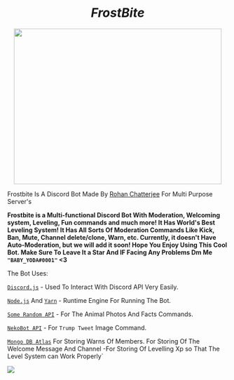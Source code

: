 # <div align="center">**_FrostBite_**
    
<div align="center">
    <img src="https://github.com/InsaneCoder789/Frostbite-1/blob/master/Frostbite.jpeg" height="355px" width="474px" />

</div>
    


Frostbite Is A Discord Bot Made By [Rohan Chatterjee](https://github.com/InsaneCoder789) For Multi Purpose Server's 
    
 **Frostbite is a Multi-functional Discord Bot With Moderation, Welcoming system, Leveling, Fun commands and much more! It Has World's Best Leveling System! It Has All Sorts Of Moderation Commands Like Kick, Ban, Mute, Channel delete/clone, Warn, etc. Currently, it doesn't Have Auto-Moderation, but we will add it soon! Hope You Enjoy Using This Cool Bot.
 Make Sure To Leave It a Star And IF Facing Any Problems Dm Me `"BABY_YODA#0001"` <3**


The Bot Uses:

[`Discord.js`](discord.js.org/) - Used To Interact With Discord API Very Easily.

[`Node.js`](https://nodejs.org/) And [`Yarn`](https://classic.yarnpkg.com/en/) - Runtime Engine For Running The Bot.

[`Some Random API`](https://some-random-api.ml/) - For The Animal Photos And Facts Commands.

[`NekoBot API`](https://docs.nekobot.xyz) - For `Trump Tweet` Image Command.

[`Mongo DB Atlas`](https://www.mongodb.com/cloud/atlas)   For Storing Warns Of Members.
                                                         For Storing Of The Welcome Message And Channel
                                                       -For Storing Of Levelling Xp so That The Level System can Work Properly`

<a href="https://discord.gg/ppGBYSeSqb">
    <img src="https://img.shields.io/badge/Discord-7289DA?style=for-the-badge&logo=discord&logoColor=white" />
</a>
